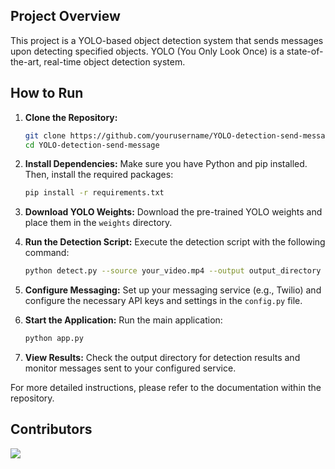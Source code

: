 ## Project Overview

This project is a YOLO-based object detection system that sends messages upon detecting specified objects. YOLO (You Only Look Once) is a state-of-the-art, real-time object detection system.

## How to Run

1. **Clone the Repository:**
    ```bash
    git clone https://github.com/yourusername/YOLO-detection-send-message.git
    cd YOLO-detection-send-message
    ```

2. **Install Dependencies:**
    Make sure you have Python and pip installed. Then, install the required packages:
    ```bash
    pip install -r requirements.txt
    ```

3. **Download YOLO Weights:**
    Download the pre-trained YOLO weights and place them in the `weights` directory.

4. **Run the Detection Script:**
    Execute the detection script with the following command:
    ```bash
    python detect.py --source your_video.mp4 --output output_directory
    ```

5. **Configure Messaging:**
    Set up your messaging service (e.g., Twilio) and configure the necessary API keys and settings in the `config.py` file.

6. **Start the Application:**
    Run the main application:
    ```bash
    python app.py
    ```

7. **View Results:**
    Check the output directory for detection results and monitor messages sent to your configured service.

For more detailed instructions, please refer to the documentation within the repository.

<h2 id="contrib">Contributors</h2>
<a href="https://github.com/Minh-dev-88/YOLO-detection-send-message/graphs/contributors">
  <img src="https://contrib.rocks/image?repo=Minh-dev-88/YOLO-detection-send-message" />
</a>